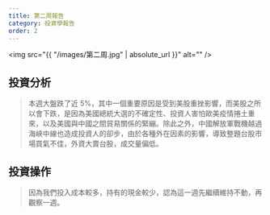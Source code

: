 ```yaml
---
title: 第二周報告
category: 投資學報告
order: 2
---
```


<span class="image fit"><img src="{{ "/images/第二周.jpg" | absolute_url }}" alt="" /></span>

## 投資分析

> 本週⼤盤跌了近 5%，其中⼀個重要原因是受到美股重挫影響，⽽美股之所以會下跌，是因為美國總統⼤選的不確定性、投資⼈害怕歐美疫情捲⼟重來，以及美國與中國之間貿易關係的緊繃。除此之外，中國解放軍戰機越過海峽中線也造成投資⼈的卻步，由於各種外在因素的影響，導致整題台股市場買氣不佳，外資⼤賣台股，成交量偏低。

## 投資操作
> 因為我們投入成本較多，持有的現⾦較少，認為這⼀週先繼續維持不動，再觀察⼀週。
